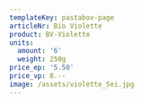 ```yaml
---
templateKey: pastabox-page
articleNr: Bio Violette
product: BV-Violette
units:
  amount: '6'
  weight: 250g
price_ep: '5.50'
price_vp: 8.--
image: /assets/violette_5ei.jpg
---
```


